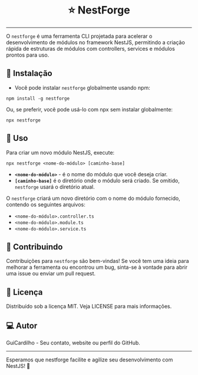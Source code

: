 <!DOCTYPE html>
<html lang="en">
<head>
<meta charset="UTF-8">
<meta name="viewport" content="width=device-width, initial-scale=1.0">
<title>NestForge</title>
</head>
<body>

<h1 style="text-align: center;">⭐ NestForge</h1>

<hr>

<p>O <code>nestforge</code> é uma ferramenta CLI projetada para acelerar o desenvolvimento de módulos no framework NestJS, permitindo a criação rápida de estruturas de módulos com controllers, services e módulos prontos para uso.</p>

<h2>🔗 Instalação</h2>

<ul>
  <li>Você pode instalar <code>nestforge</code> globalmente usando npm:</li>
</ul>

<pre><code>npm install -g nestforge</code></pre>

<p>Ou, se preferir, você pode usá-lo com npx sem instalar globalmente:</p>

<pre><code>npx nestforge</code></pre>

<h2>📝 Uso</h2>

<p>Para criar um novo módulo NestJS, execute:</p>

<pre><code>npx nestforge &lt;nome-do-módulo&gt; [caminho-base]</code></pre>

<ul>
  <li><strong><code>&lt;nome-do-módulo&gt;</code></strong> - é o nome do módulo que você deseja criar.</li>
  <li><strong><code>[caminho-base]</code></strong> é o diretório onde o módulo será criado. Se omitido, <code>nestforge</code> usará o diretório atual.</li>
</ul>

<p>O <code>nestforge</code> criará um novo diretório com o nome do módulo fornecido, contendo os seguintes arquivos:</p>

<ul>
  <li><code>&lt;nome-do-módulo&gt;.controller.ts</code></li>
  <li><code>&lt;nome-do-módulo&gt;.module.ts</code></li>
  <li><code>&lt;nome-do-módulo&gt;.service.ts</code></li>
</ul>

<h2>🚀 Contribuindo</h2>

<p>Contribuições para <code>nestforge</code> são bem-vindas! Se você tem uma ideia para melhorar a ferramenta ou encontrou um bug, sinta-se à vontade para abrir uma issue ou enviar um pull request.</p>

<h2>💼 Licença</h2>

<p>Distribuído sob a licença MIT. Veja LICENSE para mais informações.</p>

<h2>💻 Autor</h2>

<p>GuiCardilho - Seu contato, website ou perfil do GitHub.</p>

<hr>

<p>Esperamos que nestforge facilite e agilize seu desenvolvimento com NestJS! 🚀</p>

</body>
</html>
